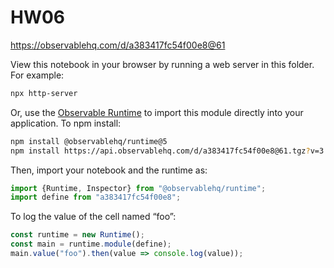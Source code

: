 # HW06

https://observablehq.com/d/a383417fc54f00e8@61

View this notebook in your browser by running a web server in this folder. For
example:

~~~sh
npx http-server
~~~

Or, use the [Observable Runtime](https://github.com/observablehq/runtime) to
import this module directly into your application. To npm install:

~~~sh
npm install @observablehq/runtime@5
npm install https://api.observablehq.com/d/a383417fc54f00e8@61.tgz?v=3
~~~

Then, import your notebook and the runtime as:

~~~js
import {Runtime, Inspector} from "@observablehq/runtime";
import define from "a383417fc54f00e8";
~~~

To log the value of the cell named “foo”:

~~~js
const runtime = new Runtime();
const main = runtime.module(define);
main.value("foo").then(value => console.log(value));
~~~
